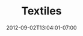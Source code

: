 ---
title: "Textiles"
date: 2012-09-02T13:04:01-07:00
draft: false

image: sewing-2024x1518.jpeg

subTitle: Perfect for any sewing projects

---